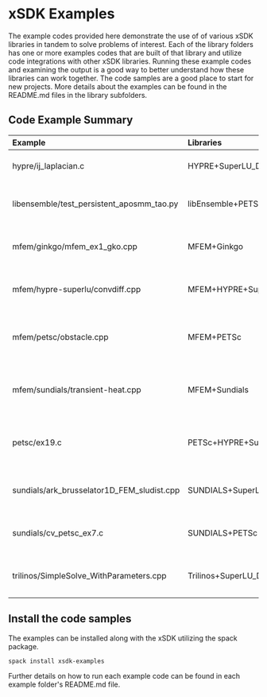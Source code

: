# xSDK Examples

The example codes provided here demonstrate the use of of various xSDK libraries in tandem to solve problems of 
interest.  Each of the library folders has one or more examples codes that are built of that library 
and utilize code integrations with other xSDK libraries.  Running these example codes and
examining the output is a good way to better understand how these libraries can work together. The
code samples are a good place to start for new projects.  More details about the examples can be found 
in the README.md files in the library subfolders.

## Code Example Summary

|   Example                                  | Libraries                   | Description                                       |
|:-------------------------------------------|:----------------------------|:--------------------------------------------------|
|  hypre/ij_laplacian.c                      | HYPRE+SuperLU_Dist          | 2D Laplacian problem                              |
|  libensemble/test_persistent_aposmm_tao.py | libEnsemble+PETSc           | 2D constrained optimization problem               |
|  mfem/ginkgo/mfem_ex1_gko.cpp              | MFEM+Ginkgo                 | 2D Poisson problem with Ginko solver              |
|  mfem/hypre-superlu/convdiff.cpp           | MFEM+HYPRE+SuperLU_Dist     | 2D steady state convective diffusion              |
|  mfem/petsc/obstacle.cpp                   | MFEM+PETSc                  | Membrane obstacle problem (min energy functional) |
|  mfem/sundials/transient-heat.cpp          | MFEM+Sundials               | 2D Transient nonlinear heat conduction            |
|  petsc/ex19.c                              | PETSc+HYPRE+SuperLU_Dist    | 2D nonlinear driven cavity problem                |
|  sundials/ark_brusselator1D_FEM_sludist.cpp| SUNDIALS+SuperLU_Dist       | Chemical kinetics brusselator problem             |
|  sundials/cv_petsc_ex7.c                   | SUNDIALS+PETSc              | 2D nonlinear PDE solution                         |
|  trilinos/SimpleSolve_WithParameters.cpp   | Trilinos+SuperLU_Dist       | Small linear system direct solution               |

## Install the code samples

The examples can be installed along with the xSDK utilizing the spack package.
```
spack install xsdk-examples
```

Further details on how to run each example code can be found in each example folder's README.md file.
